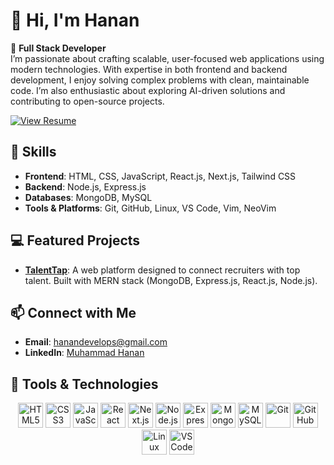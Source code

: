 # 👋 Hi, I'm Hanan

🚀 **Full Stack Developer**  
I’m passionate about crafting scalable, user-focused web applications using modern technologies. With expertise in both frontend and backend development, I enjoy solving complex problems with clean, maintainable code. I’m also enthusiastic about exploring AI-driven solutions and contributing to open-source projects.

<a href="https://github.com/username/resume/raw/main/resume.pdf" target="_blank"><img src="https://img.shields.io/badge/View%20Resume-1E90FF?style=for-the-badge" alt="View Resume" /></a>

## 🔧 Skills

- **Frontend**: HTML, CSS, JavaScript, React.js, Next.js, Tailwind CSS  
- **Backend**: Node.js, Express.js  
- **Databases**: MongoDB, MySQL  
- **Tools & Platforms**: Git, GitHub, Linux, VS Code, Vim, NeoVim

## 💻 Featured Projects

- **[TalentTap](https://github.com/HananSolves/TalentTap)**: A web platform designed to connect recruiters with top talent. Built with MERN stack (MongoDB, Express.js, React.js, Node.js).

## 📫 Connect with Me

- **Email**: [hanandevelops@gmail.com](mailto:hanandevelops@gmail.com)  
- **LinkedIn**: [Muhammad Hanan](https://www.linkedin.com/in/muhammad-hanan-arshad/)

## 🧰 Tools & Technologies

<p align="center">
  <img style="display: inline-block;" src="https://cdn.jsdelivr.net/gh/devicons/devicon/icons/html5/html5-original.svg" alt="HTML5" title="HTML5" width="40" height="40"/>
  <img style="display: inline-block;" src="https://cdn.jsdelivr.net/gh/devicons/devicon/icons/css3/css3-original.svg" alt="CSS3" title="CSS3" width="40" height="40"/>
  <img style="display: inline-block;" src="https://cdn.jsdelivr.net/gh/devicons/devicon/icons/javascript/javascript-original.svg" alt="JavaScript" title="JavaScript" width="40" height="40"/>
  <img style="display: inline-block;" src="https://cdn.jsdelivr.net/gh/devicons/devicon/icons/react/react-original.svg" alt="React" title="React" width="40" height="40"/>
  <img style="display: inline-block;" src="https://cdn.jsdelivr.net/gh/devicons/devicon/icons/nextjs/nextjs-original.svg" alt="Next.js" title="Next.js" width="40" height="40"/>
  <img style="display: inline-block;" src="https://cdn.jsdelivr.net/gh/devicons/devicon/icons/nodejs/nodejs-original.svg" alt="Node.js" title="Node.js" width="40" height="40"/>
  <img style="display: inline-block;" src="https://img.shields.io/badge/Express.js-000000?style=for-the-badge&logo=express&logoColor=white" alt="Express.js" title="Express.js" height="40"/>
  <img style="display: inline-block;" src="https://cdn.jsdelivr.net/gh/devicons/devicon/icons/mongodb/mongodb-original.svg" alt="MongoDB" title="MongoDB" width="40" height="40"/>
  <img style="display: inline-block;" src="https://img.shields.io/badge/MySQL-4479A1?style=for-the-badge&logo=mysql&logoColor=white" alt="MySQL" title="MySQL" height="40"/>
  <img style="display: inline-block;" src="https://cdn.jsdelivr.net/gh/devicons/devicon/icons/git/git-original.svg" alt="Git" title="Git" width="40" height="40"/>
  <img style="display: inline-block;" src="https://github.githubassets.com/images/modules/logos_page/GitHub-Mark.png" alt="GitHub" title="GitHub" width="40" height="40"/>
  <img style="display: inline-block;" src="https://cdn.jsdelivr.net/gh/devicons/devicon/icons/linux/linux-original.svg" alt="Linux" title="Linux" width="40" height="40"/>
  <img style="display: inline-block;" src="https://cdn.jsdelivr.net/gh/devicons/devicon/icons/vscode/vscode-original.svg" alt="VSCode" title="VSCode" width="40" height="40"/>
</p>
